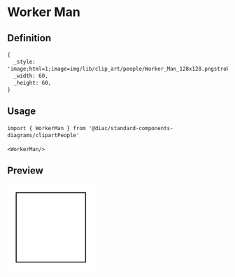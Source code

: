 # Worker Man

## Definition

```
{
  _style: 'image;html=1;image=img/lib/clip_art/people/Worker_Man_128x128.pngstrokeColor=none;',
  _width: 60,
  _height: 60,
}
```

## Usage

```
import { WorkerMan } from '@diac/standard-components-diagrams/clipartPeople'

<WorkerMan/>
```

## Preview

<img src="./worker-man.png" width="200"/>
